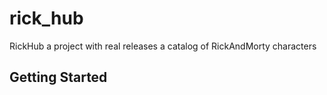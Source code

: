 # rick_hub

RickHub a project with real releases a catalog of RickAndMorty characters

## Getting Started